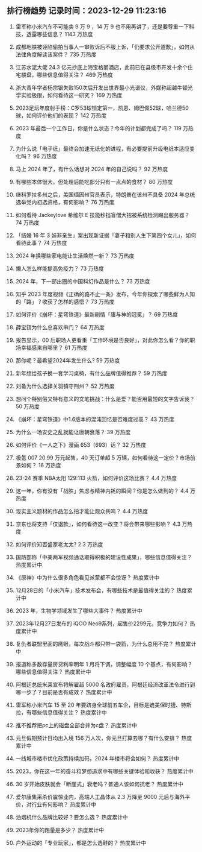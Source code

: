 
## 排行榜趋势 记录时间：2023-12-29 11:23:16
  
  1. 雷军称小米汽车不可能卖 9 万 9 ，14 万 9 也不用再讲了，还是要尊重一下科技，透露哪些信息？ 1143 万热度
    
  2. 成都地铁被诬陷偷拍当事人一审败诉后不服上诉，「仍要求公开道歉」，如何从法律角度解读该案件？ 735 万热度
    
  3. 江苏水泥大佬 24.3 亿元抄底上海宝格丽酒店，此前已在县级市开发十余个住宅楼盘，哪些信息值得关注？ 469 万热度
    
  4. 浙大青年学者杨宗银失败150次后开发出世界最小光谱仪，外媒称超越牛顿光学实验极限，如何看待这一研究？ 169 万热度
    
  5. 2023足坛年度射手榜：C罗53球锁定第一，凯恩、姆巴佩52球，哈兰德50球，如何评价他们的表现？ 142 万热度
    
  6. 2023 年最后一个工作日，你是什么状态？今年的计划都完成了吗？ 119 万热度
    
  7. 为什么说「电子纸」最终会加速无纸化的进程，有必要提前升级电纸本适应变化吗？ 96 万热度
    
  8. 马上 2024 年了，有什么话想对 2024 年的自己说吗？ 92 万热度
    
  9. 有哪些本体很大，但处理后能吃部分只有一点点的食材？ 80 万热度
    
  10. 继科罗拉多州之后，美国缅因州官员表示，特朗普在该州不具备 2024 年总统选举党内初选资格，有何影响？ 76 万热度
    
  11. 如何看待 Jackeylove 希维尔 E 技能秒挡盲僧大招被系统检测踢出服务器？ 74 万热度
    
  12. 「结婚 16 年 3 娃非亲生」案出现新证据「妻子和别人生下第四个女儿」，如何看待此事？ 74 万热度
    
  13. 2024 年换哪些家电能让生活焕然一新？ 73 万热度
    
  14. 懒人怎么样能提高免疫力？ 73 万热度
    
  15. 2024 年，下一部出圈的中国科幻作品是什么？ 73 万热度
    
  16. 知乎 2023 年度视频《正确的路不止一条》发布，今年你探索了哪些鲜为人知的「路」？收获了怎样的感悟？ 73 万热度
    
  17. 如何评价《崩坏：星穹铁道》最新剧情「庸与神的冠冕」？ 69 万热度
    
  18. 薛宝钗为什么总喜欢串门？ 64 万热度
    
  19. 报告显示，00 后职场人更看重「工作环境是否良好」，对此你怎么看？你的职场幸福感来自哪里？ 61 万热度
    
  20. 那你呢？最希望2024年发生什么? 59 万热度
    
  21. 新年想给孩子换一套学习桌椅，有什么品牌值得推荐？ 59 万热度
    
  22. 刘备为什么选择关羽镇守荆州？ 52 万热度
    
  23. 想问个特别俗又特有意义的文笔挑战：什么是爱？能否用最短的文字告诉我？ 50 万热度
    
  24. 《崩坏：星穹铁道》中1.6版本的混沌回忆是否难度过高？ 43 万热度
    
  25. 为什么一场安史之乱就能让唐朝衰落？ 39 万热度
    
  26. 如何评价《一人之下》漫画 653（693）话？ 32 万热度
    
  27. 极氪 007 20.99 万元起售，40 天订单超 5 万辆，如何看待这一定价？市场前景如何？ 16 万热度
    
  28. 23-24 赛季 NBA太阳 129:113 火箭，如何评价这场比赛？ 4.4 万热度
    
  29. 这一年，你有没有「战胜」焦虑与精神内耗的瞬间？你是怎么做到的？ 4.4 万热度
    
  30. 现实主义题材的作品怎么拍才能让观众共鸣？ 4.4 万热度
    
  31. 京东也将支持「仅退款」，如何看待这一改变？将会带来哪些影响？ 4.3 万热度
    
  32. 如何评价知否盛家老太太? 2.3 万热度
    
  33. 国防部称「中美两军视频通话取得积极的建设性成果」，哪些信息值得关注？ 热度累计中
    
  34. 《原神》中为什么很多角色看见派蒙都不会惊讶？ 热度累计中
    
  35. 12月28日的「小米汽车」技术发布会，有哪些技术是最值得关注的？ 热度累计中
    
  36. 2023 年，生物学领域发生了哪些大事件？ 热度累计中
    
  37. 2023年12月27日发布的 iQOO Neo9系列，起售价2299元，竞争力如何？ 热度累计中
    
  38. 复仇者联盟里面的鹰眼，每次战斗都只带一袋箭，为什么总用不完？ 热度累计中
    
  39. 报道称多数存量房贷利率明年 1 月将下调，调整幅度 10 个基点，有何影响？哪些信息值得关注？ 热度累计中
    
  40. 阿根廷总统米莱宣布将解雇超 5000 名政府雇员，阿根廷经济改革法令进行到哪一步了？目前是否有成效？ 热度累计中
    
  41. 雷军称小米汽车 15 至 20 年要跻身全球前五车企，目标是媲美保时捷、特斯拉，有哪些信息值得关注？ 热度累计中
    
  42. 推不推荐把pc上的磁盘全部合并为c盘？ 热度累计中
    
  43. 元旦假期预计日均出入境 156 万人次，你元旦打算去哪？有什么安排？ 热度累计中
    
  44. 一线城市楼市优化政策持续加码，2024 年楼市将会如何？ 热度累计中
    
  45. 2023，你在这一年的奋斗和梦想追求中有哪些关键体验和收获？ 热度累计中
    
  46. 30 岁开始皮肤就会「断崖式」衰老吗？普通人该如何抗老？ 热度累计中
    
  47. 爱尔康集采杀价震惊业内，高端人工晶体从 2.3 万降至 9000 元后与海外平价，对行业有何影响？ 热度累计中
    
  48. 油烟机什么品牌比较好？要怎么选？ 热度累计中
    
  49. 2023年你的跑量是多少？ 热度累计中
    
  50. 户外运动的「专业玩家」，都是怎么选鞋的？ 热度累计中
    
